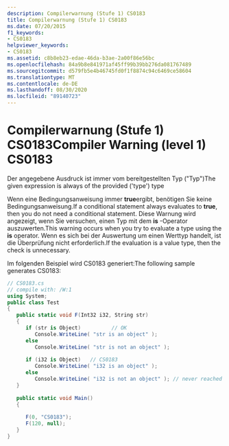 ```yaml
---
description: Compilerwarnung (Stufe 1) CS0183
title: Compilerwarnung (Stufe 1) CS0183
ms.date: 07/20/2015
f1_keywords:
- CS0183
helpviewer_keywords:
- CS0183
ms.assetid: c8b8eb23-edae-46da-b3ae-2a00f86e56bc
ms.openlocfilehash: 84a9b8e841971af45ff99b39bb276da081767489
ms.sourcegitcommit: d579fb5e4b46745fd0f1f8874c94c6469ce58604
ms.translationtype: MT
ms.contentlocale: de-DE
ms.lasthandoff: 08/30/2020
ms.locfileid: "89140723"
---
```

# <a name="compiler-warning-level-1-cs0183"></a><span data-ttu-id="503c2-103">Compilerwarnung (Stufe 1) CS0183</span><span class="sxs-lookup"><span data-stu-id="503c2-103">Compiler Warning (level 1) CS0183</span></span>
<span data-ttu-id="503c2-104">Der angegebene Ausdruck ist immer vom bereitgestellten Typ ("Typ")</span><span class="sxs-lookup"><span data-stu-id="503c2-104">The given expression is always of the provided ('type') type</span></span>  
  
 <span data-ttu-id="503c2-105">Wenn eine Bedingungsanweisung immer **true**ergibt, benötigen Sie keine Bedingungsanweisung.</span><span class="sxs-lookup"><span data-stu-id="503c2-105">If a conditional statement always evaluates to **true**, then you do not need a conditional statement.</span></span> <span data-ttu-id="503c2-106">Diese Warnung wird angezeigt, wenn Sie versuchen, einen Typ mit dem **is** -Operator auszuwerten.</span><span class="sxs-lookup"><span data-stu-id="503c2-106">This warning occurs when you try to evaluate a type using the **is** operator.</span></span> <span data-ttu-id="503c2-107">Wenn es sich bei der Auswertung um einen Werttyp handelt, ist die Überprüfung nicht erforderlich.</span><span class="sxs-lookup"><span data-stu-id="503c2-107">If the evaluation is a value type, then the check is unnecessary.</span></span>  
  
 <span data-ttu-id="503c2-108">Im folgenden Beispiel wird CS0183 generiert:</span><span class="sxs-lookup"><span data-stu-id="503c2-108">The following sample generates CS0183:</span></span>  
  
```csharp  
// CS0183.cs  
// compile with: /W:1  
using System;  
public class Test  
{  
   public static void F(Int32 i32, String str)  
   {  
      if (str is Object)          // OK  
         Console.WriteLine( "str is an object" );  
      else  
         Console.WriteLine( "str is not an object" );  
  
      if (i32 is Object)   // CS0183  
         Console.WriteLine( "i32 is an object" );  
      else  
         Console.WriteLine( "i32 is not an object" ); // never reached  
   }  
  
   public static void Main()  
   {  
  
      F(0, "CS0183");  
      F(120, null);
   }  
}  
```
